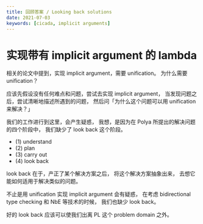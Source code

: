 ```yaml
---
title: 回顾答案 / Looking back solutions
date: 2021-07-03
keywords: [cicada, implicit arguments]
---
```


# 实现带有 implicit argument 的 lambda

相关的论文中提到，实现 implicit argument，需要 unification。
为什么需要 unification？

应该先假设没有任何难点和问题，尝试去实现 implicit argument，
当发现问题之后，尝试清晰地描述所遇到的问题，
然后问「为什么这个问题可以用 unification 来解决？」

我们的工作进行到这里，会产生疑惑，
我想，是因为在 Polya 所提出的解决问题的四个阶段中，
我们缺少了 look back 这个阶段。

- (1) understand
- (2) plan
- (3) carry out
- (4) look back

look back 在于，产正了某个解决方案之后，
将这个解决方案抽象出来，
去想它能如何适用于解决类似的问题。

不止是用 unification 实现 implicit argument 会有疑惑，
在考虑 bidirectional type checking 和 NbE 等技术的时候，
我们也缺少 look back。

好的 look back 应该可以使我们出离 PL 这个 problem domain 之外。
